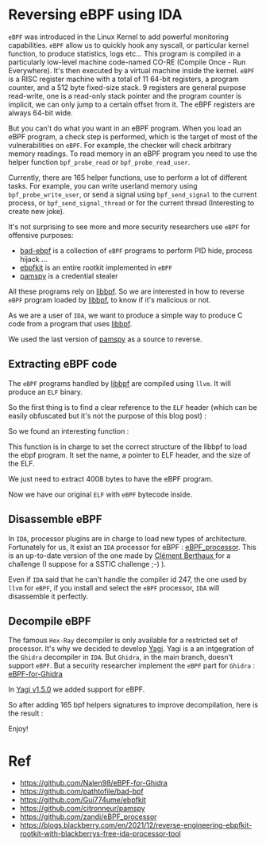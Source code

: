 # Reversing eBPF using IDA

`eBPF` was introduced in the Linux Kernel to add powerful monitoring capabilities. `eBPF` allow us to quickly hook any syscall, or particular kernel function, to produce statistics, logs etc...
This program is compiled in a particularly low-level machine code-named CO-RE (Compile Once - Run Everywhere). It's then executed by a virtual machine inside the kernel.
`eBPF` is a RISC register machine with a total of 11 64-bit registers, a program counter, and a 512 byte fixed-size stack. 9 registers are general purpose read-write, one is a read-only stack pointer and the program counter is implicit,
we can only jump to a certain offset from it. The eBPF registers are always 64-bit wide.

But you can't do what you want in an eBPF program. When you load an eBPF program, a check step is performed, which is the target of most of the vulnerabilities on `eBPF`. 
For example, the checker will check arbitrary memory readings. To read memory in an eBPF program you need to use the helper function `bpf_probe_read` or `bpf_probe_read_user`.

Currently, there are 165 helper functions, use to perform a lot of different tasks.
For example, you can write userland memory using `bpf_probe_write_user`, or send a signal using `bpf_send_signal` to the current process, or `bpf_send_signal_thread` or for the current thread (Interesting to create new joke).

It's not surprising to see more and more security researchers use `eBPF` for offensive purposes:
- [bad-ebpf](https://github.com/pathtofile/bad-bpf) is a collection of `eBPF` programs to perform PID hide, process hijack ...
- [ebpfkit](https://github.com/Gui774ume/ebpfkit) is an entire rootkit implemented in `eBPF`
- [pamspy](https://github.com/citronneur/pamspy) is a credential stealer

All these programs rely on [libbpf](https://github.com/libbpf/libbpf). So we are interested in how to reverse `eBPF` program loaded by [libbpf](https://github.com/libbpf/libbpf), to know if it's malicious or not.

As we are a user of `IDA`, we want to produce a simple way to produce C code from a program that uses [libbpf](https://github.com/libbpf/libbpf).

We used the last version of [pamspy](https://github.com/citronneur/pamspy/releases/tag/v0.2) as a source to reverse.

## Extracting eBPF code

The `eBPF` programs handled by [libbpf](https://github.com/libbpf/libbpf) are compiled using `llvm`. It will produce an `ELF` binary.

So the first thing is to find a clear reference to the `ELF` header (which can be easily obfuscated but it's not the purpose of this blog post) :

[](/images/ebpf-yagi-1.png)

So we found an interesting function :

[](/images/ebpf-yagi-2.png)

This function is in charge to set the correct structure of the libbpf to load the ebpf program. It set the name, a pointer to ELF header, and the size of the ELF.

We just need to extract 4008 bytes to have the eBPF program.

Now we have our original `ELF` with `eBPF` bytecode inside.

## Disassemble eBPF

In `IDA`, processor plugins are in charge to load new types of architecture. Fortunately for us, It exist an `IDA` processor for eBPF : [eBPF_processor](https://github.com/zandi/eBPF_processor). 
This is an up-to-date version of the one made by [Clément Berthaux ](https://github.com/saaph/eBPF_processor) for a challenge (I suppose for a SSTIC challenge ;-) ).

Even if `IDA` said that he can't handle the compiler id 247, the one used by `llvm` for `eBPF`, if you install and select the `eBPF` processor, `IDA` will disassemble it perfectly.

[](/images/ebpf-yagi-3.png)

## Decompile eBPF

The famous `Hex-Ray` decompiler is only available for a restricted set of processor. It's why we decided to develop [Yagi](https://github.com/airbus-cert/Yagi). 
Yagi is a an intgegration of the `Ghidra` decompiler in `IDA`. But `Ghidra`, in the main branch, doesn't support `eBPF`. But a security researcher implement the `eBPF` part for `Ghidra` : [eBPF-for-Ghidra](https://github.com/Nalen98/eBPF-for-Ghidra)

In [Yagi v1.5.0](https://github.com/airbus-cert/Yagi/releases/tag/v1.5.0) we added support for eBPF.

So after adding 165 bpf helpers signatures to improve decompilation, here is the result :

[](/images/ebpf-yagi-4.png)

Enjoy!

# Ref
 - https://github.com/Nalen98/eBPF-for-Ghidra
 - https://github.com/pathtofile/bad-bpf
 - https://github.com/Gui774ume/ebpfkit
 - https://github.com/citronneur/pamspy
 - https://github.com/zandi/eBPF_processor
 - https://blogs.blackberry.com/en/2021/12/reverse-engineering-ebpfkit-rootkit-with-blackberrys-free-ida-processor-tool